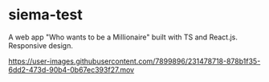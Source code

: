 # siema-test
A web app "Who wants to be a Millionaire" built with TS and React.js. Responsive design.


https://user-images.githubusercontent.com/7899896/231478718-878b1f35-6dd2-473d-90b4-0b67ec393f27.mov

